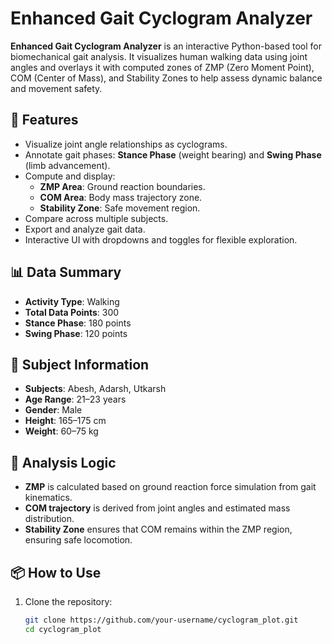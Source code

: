 # Enhanced Gait Cyclogram Analyzer

**Enhanced Gait Cyclogram Analyzer** is an interactive Python-based tool for biomechanical gait analysis. It visualizes human walking data using joint angles and overlays it with computed zones of ZMP (Zero Moment Point), COM (Center of Mass), and Stability Zones to help assess dynamic balance and movement safety.

## 🚀 Features

- Visualize joint angle relationships as cyclograms.
- Annotate gait phases: **Stance Phase** (weight bearing) and **Swing Phase** (limb advancement).
- Compute and display:
  - **ZMP Area**: Ground reaction boundaries.
  - **COM Area**: Body mass trajectory zone.
  - **Stability Zone**: Safe movement region.
- Compare across multiple subjects.
- Export and analyze gait data.
- Interactive UI with dropdowns and toggles for flexible exploration.

## 📊 Data Summary

- **Activity Type**: Walking
- **Total Data Points**: 300
- **Stance Phase**: 180 points
- **Swing Phase**: 120 points

## 👤 Subject Information

- **Subjects**: Abesh, Adarsh, Utkarsh
- **Age Range**: 21–23 years
- **Gender**: Male
- **Height**: 165–175 cm
- **Weight**: 60–75 kg

## 🧠 Analysis Logic

- **ZMP** is calculated based on ground reaction force simulation from gait kinematics.
- **COM trajectory** is derived from joint angles and estimated mass distribution.
- **Stability Zone** ensures that COM remains within the ZMP region, ensuring safe locomotion.

## 📦 How to Use

1. Clone the repository:
   ```bash
   git clone https://github.com/your-username/cyclogram_plot.git
   cd cyclogram_plot
